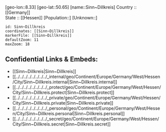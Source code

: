 ﻿---
location: [50.65,8.33] 
mapzoom: [7,12] 
mapmarker: city 
type: City
tags:
- geo/City


SpocWebEntityId: 34286
isDeleted: false
confidential: public

---
[geo-lon::8.33] 
[geo-lat::50.65] 
[name::Sinn~Dillkreis] 
Country :: [[Germany]]  
State :: [[Hessen]] 
[Population::] 
[Unknown::] 


```leaflet
id: Sinn~Dillkreis
coordinates: [[Sinn~Dillkreis]] 
markerFile: [[Sinn~Dillkreis]] 
defaultZoom: 11 
maxZoom: 18
```


## Confidential Links & Embeds: 
- [[Sinn~Dillkreis|Sinn~Dillkreis]]  
- [[../../../../../../../../_internal/geo/Continent/Europe/Germany/West/Hessen/City/Sinn~Dillkreis.internal|Sinn~Dillkreis.internal]] 
- [[../../../../../../../../_protect/geo/Continent/Europe/Germany/West/Hessen/City/Sinn~Dillkreis.protect|Sinn~Dillkreis.protect]] 
- [[../../../../../../../../_private/geo/Continent/Europe/Germany/West/Hessen/City/Sinn~Dillkreis.private|Sinn~Dillkreis.private]] 
- [[../../../../../../../../_personal/geo/Continent/Europe/Germany/West/Hessen/City/Sinn~Dillkreis.personal|Sinn~Dillkreis.personal]] 
- [[../../../../../../../../_secret/geo/Continent/Europe/Germany/West/Hessen/City/Sinn~Dillkreis.secret|Sinn~Dillkreis.secret]] 

